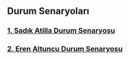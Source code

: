 ## Durum Senaryoları

### [1. Sadık Atilla Durum Senaryosu](/Sadık-Durum-Senaryo.pdf)
### [2. Eren Altuncu Durum Senaryosu](/Eren-Durum-Senaryo.pdf)

